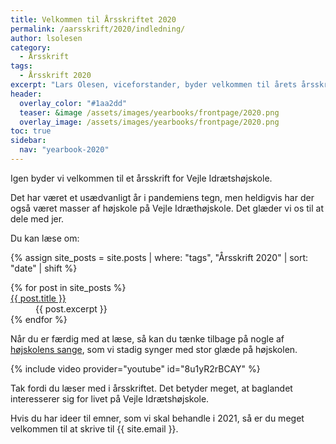 ```yaml
---
title: Velkommen til Årsskriftet 2020
permalink: /aarsskrift/2020/indledning/
author: lsolesen
category:
  - Årsskrift
tags:
  - Årsskrift 2020
excerpt: "Lars Olesen, viceforstander, byder velkommen til årets årsskrift og beskriver indholdet i årets årsskrift."
header:
  overlay_color: "#1aa2dd"
  teaser: &image /assets/images/yearbooks/frontpage/2020.png
  overlay_image: /assets/images/yearbooks/frontpage/2020.png
toc: true
sidebar:
  nav: "yearbook-2020"
---
```


Igen byder vi velkommen til et årsskrift for Vejle Idrætshøjskole. 

Det har været et usædvanligt år i pandemiens tegn, men heldigvis har der også været masser af højskole på Vejle Idræthøjskole. Det glæder vi os til at dele med jer.

Du kan læse om:

{% assign site_posts = site.posts | where: "tags", "Årsskrift 2020" | sort: "date" | shift %}

<dl>
{% for post in site_posts %}
  <dt><a href="{{ post.url | relative_url }}" rel="permalink">{{ post.title }}</a></dt>
  <dd>{{ post.excerpt }}</dd>
{% endfor %}
</dl>

Når du er færdig med at læse, så kan du tænke tilbage på nogle af [højskolens sange](/sange/), som vi stadig synger med stor glæde på højskolen.

{% include video provider="youtube" id="8u1yR2rBCAY" %}

Tak fordi du læser med i årsskriftet. Det betyder meget, at baglandet interesserer sig for livet på Vejle Idrætshøjskole.

Hvis du har ideer til emner, som vi skal behandle i 2021, så er du meget velkommen til at skrive til {{ site.email }}.
